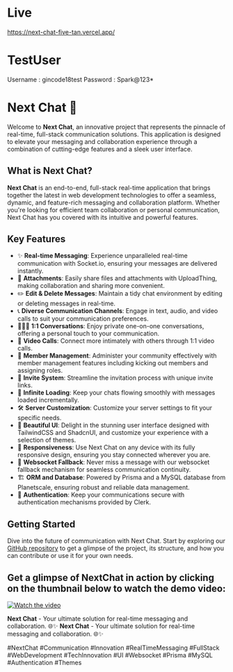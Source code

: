 # Live

https://next-chat-five-tan.vercel.app/

# TestUser

Username : gincode18test
Password : Spark@123\*

# Next Chat 🚀

Welcome to **Next Chat**, an innovative project that represents the pinnacle of real-time, full-stack communication solutions. This application is designed to elevate your messaging and collaboration experience through a combination of cutting-edge features and a sleek user interface.

## What is Next Chat?

**Next Chat** is an end-to-end, full-stack real-time application that brings together the latest in web development technologies to offer a seamless, dynamic, and feature-rich messaging and collaboration platform. Whether you're looking for efficient team collaboration or personal communication, Next Chat has you covered with its intuitive and powerful features.

## Key Features

- ✨ **Real-time Messaging**: Experience unparalleled real-time communication with Socket.io, ensuring your messages are delivered instantly.
- 📎 **Attachments**: Easily share files and attachments with UploadThing, making collaboration and sharing more convenient.
- ✏️ **Edit & Delete Messages**: Maintain a tidy chat environment by editing or deleting messages in real-time.
- 📞 **Diverse Communication Channels**: Engage in text, audio, and video calls to suit your communication preferences.
- 🧑‍🤝‍🧑 **1:1 Conversations**: Enjoy private one-on-one conversations, offering a personal touch to your communication.
- 🎥 **Video Calls**: Connect more intimately with others through 1:1 video calls.
- 🚪 **Member Management**: Administer your community effectively with member management features including kicking out members and assigning roles.
- 💌 **Invite System**: Streamline the invitation process with unique invite links.
- 🔁 **Infinite Loading**: Keep your chats flowing smoothly with messages loaded incrementally.
- 🛠️ **Server Customization**: Customize your server settings to fit your specific needs.
- 🌟 **Beautiful UI**: Delight in the stunning user interface designed with TailwindCSS and ShadcnUI, and customize your experience with a selection of themes.
- 📱 **Responsiveness**: Use Next Chat on any device with its fully responsive design, ensuring you stay connected wherever you are.
- 🔗 **Websocket Fallback**: Never miss a message with our websocket fallback mechanism for seamless communication continuity.
- 🏗️ **ORM and Database**: Powered by Prisma and a MySQL database from Planetscale, ensuring robust and reliable data management.
- 🔐 **Authentication**: Keep your communications secure with authentication mechanisms provided by Clerk.

## Getting Started

Dive into the future of communication with Next Chat. Start by exploring our [GitHub repository](https://lnkd.in/gvFgJM7u) to get a glimpse of the project, its structure, and how you can contribute or use it for your own needs.

## Get a glimpse of NextChat in action by clicking on the thumbnail below to watch the demo video:

[![Watch the video]()]()

**Next Chat** - Your ultimate solution for real-time messaging and collaboration. 🌐✨
**Next Chat** - Your ultimate solution for real-time messaging and collaboration. 🌐✨

#NextChat #Communication #Innovation #RealTimeMessaging #FullStack #WebDevelopment #TechInnovation #UI #Websocket #Prisma #MySQL #Authentication #Themes
